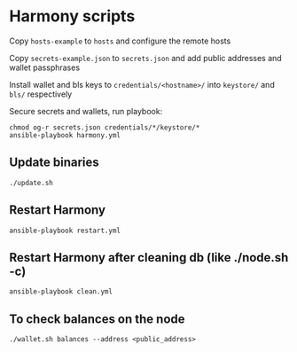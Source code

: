 # Harmony scripts

Copy `hosts-example` to `hosts` and configure the remote hosts

Copy `secrets-example.json` to `secrets.json` and add public addresses and wallet passphrases

Install wallet and bls keys to `credentials/<hostname>/` into `keystore/` and `bls/` respectively

Secure secrets and wallets, run playbook:

```
chmod og-r secrets.json credentials/*/keystore/*
ansible-playbook harmony.yml
```

## Update binaries

```
./update.sh
```

## Restart Harmony

```
ansible-playbook restart.yml
```

## Restart Harmony after cleaning db (like ./node.sh -c)

```
ansible-playbook clean.yml
```

## To check balances on the node

```
./wallet.sh balances --address <public_address>
```
